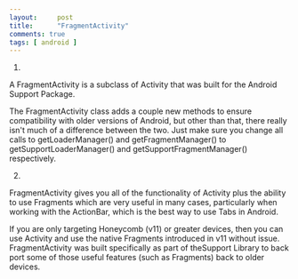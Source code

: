```yaml
---
layout:     post
title:      "FragmentActivity"
comments: true
tags: [ android ]
---
```


1)  
A FragmentActivity is a subclass of Activity that was built for the Android Support Package.

The FragmentActivity class adds a couple new methods to ensure compatibility with older versions of Android, but other than that, there really isn't much of a difference between the two. Just make sure you change all calls to getLoaderManager() and getFragmentManager() to getSupportLoaderManager() and getSupportFragmentManager() respectively.

2)  
FragmentActivity gives you all of the functionality of Activity plus the ability to use Fragments which are very useful in many cases, particularly when working with the ActionBar, which is the best way to use Tabs in Android.

If you are only targeting Honeycomb (v11) or greater devices, then you can use Activity and use the native Fragments introduced in v11 without issue. FragmentActivity was built specifically as part of theSupport Library to back port some of those useful features (such as Fragments) back to older devices.
